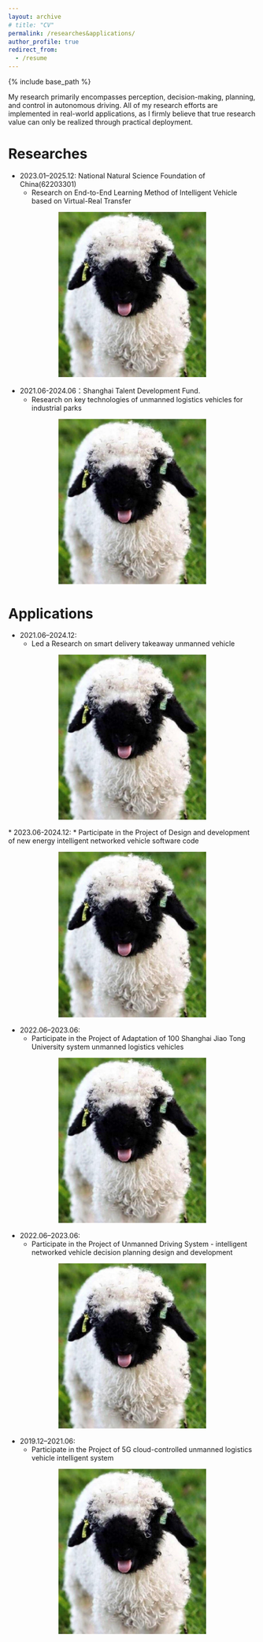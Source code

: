 ```yaml
---
layout: archive
# title: "CV"
permalink: /researches&applications/
author_profile: true
redirect_from:
  - /resume
---
```


{% include base_path %}



My research primarily encompasses perception, decision-making, planning, and control in autonomous driving. All of my research efforts are implemented in real-world applications, as I firmly believe that true research value can only be realized through practical deployment.


Researches
======

* 2023.01–2025.12: National Natural Science Foundation of China(62203301)
  * Research on End-to-End Learning Method of Intelligent Vehicle based on  Virtual-Real Transfer

<p align="center">
  <img src="./images/Reddit.jpg" alt="Demo" width="300">
</p>

* 2021.06-2024.06：Shanghai Talent Development Fund. 
  * Research on key technologies of unmanned logistics vehicles for industrial parks

<p align="center">
  <img src="./images/Reddit.jpg" alt="Demo" width="300">
</p>



Applications
======


* 2021.06–2024.12: 
  * Led a Research on smart delivery takeaway unmanned vehicle
<p align="center">
  <img src="./images/Reddit.jpg" alt="Demo" width="300">
</p>
* 2023.06-2024.12:
  * Participate in the Project of Design and development of new energy intelligent networked vehicle software code

<p align="center">
  <img src="./images/Reddit.jpg" alt="Demo" width="300">
</p>

* 2022.06–2023.06: 
  * Participate in the Project of Adaptation of 100 Shanghai Jiao Tong University system unmanned logistics vehicles

<p align="center">
  <img src="./images/Reddit.jpg" alt="Demo" width="300">
</p>

* 2022.06–2023.06: 
  * Participate in the Project of Unmanned Driving System - intelligent networked vehicle decision planning design and development

<p align="center">
  <img src="./images/Reddit.jpg" alt="Demo" width="300">
</p>

* 2019.12–2021.06: 
  * Participate in the Project of 5G cloud-controlled unmanned logistics vehicle intelligent system
  
<p align="center">
  <img src="./images/Reddit.jpg" alt="Demo" width="300">
</p>


